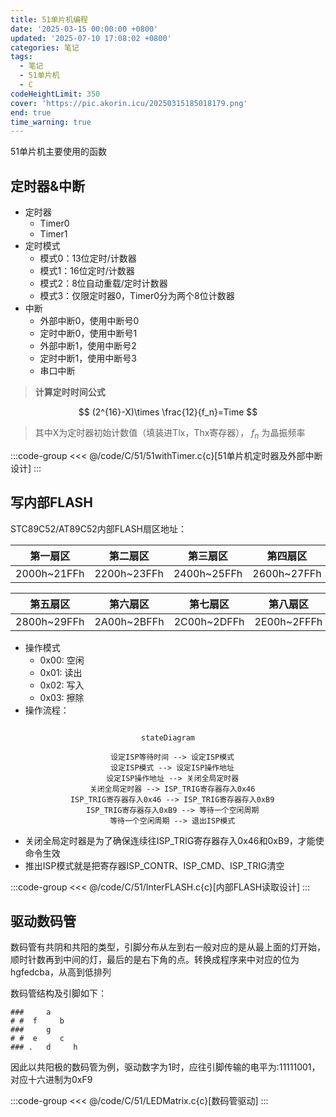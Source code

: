 ```yaml
---
title: 51单片机编程
date: '2025-03-15 00:00:00 +0800'
updated: '2025-07-10 17:08:02 +0800'
categories: 笔记
tags:
  - 笔记
  - 51单片机
  - C
codeHeightLimit: 350
cover: 'https://pic.akorin.icu/20250315185018179.png'
end: true
time_warning: true
---
```


51单片机主要使用的函数

<!-- more -->

## 定时器&中断
- 定时器
  - Timer0
  - Timer1
- 定时模式
  - 模式0：13位定时/计数器
  - 模式1：16位定时/计数器
  - 模式2：8位自动重载/定时计数器
  - 模式3：仅限定时器0，Timer0分为两个8位计数器
- 中断
  - 外部中断0，使用中断号0
  - 定时中断0，使用中断号1
  - 外部中断1，使用中断号2
  - 定时中断1，使用中断号3
  - 串口中断

> **计算定时时间公式**

$$
(2^{16}-X)\times \frac{12}{f_n}=Time
$$

> 其中X为定时器初始计数值（填装进Tlx，Thx寄存器）， $f_n$ 为晶振频率


:::code-group
<<< @/code/C/51/51withTimer.c{c}[51单片机定时器及外部中断设计]
:::

## 写内部FLASH

STC89C52/AT89C52内部FLASH扇区地址：

| 第一扇区    | 第二扇区    | 第三扇区    | 第四扇区    |
| ----------- | ----------- | ----------- | ----------- |
| 2000h~21FFh | 2200h~23FFh | 2400h~25FFh | 2600h~27FFh |

| 第五扇区    | 第六扇区    | 第七扇区    | 第八扇区    |
| ----------- | ----------- | ----------- | ----------- |
| 2800h~29FFh | 2A00h~2BFFh | 2C00h~2DFFh | 2E00h~2FFFh |

- 操作模式
  - 0x00: 空闲
  - 0x01: 读出
  - 0x02: 写入
  - 0x03: 擦除
- 操作流程：


<center>

```mermaid

stateDiagram

  设定ISP等待时间 --> 设定ISP模式
  设定ISP模式 --> 设定ISP操作地址
  设定ISP操作地址 --> 关闭全局定时器
  关闭全局定时器 --> ISP_TRIG寄存器存入0x46
  ISP_TRIG寄存器存入0x46 --> ISP_TRIG寄存器存入0xB9
  ISP_TRIG寄存器存入0xB9 --> 等待一个空闲周期
  等待一个空闲周期 --> 退出ISP模式

```
</center>

  - 关闭全局定时器是为了确保连续往ISP_TRIG寄存器存入0x46和0xB9，才能使命令生效
  - 推出ISP模式就是把寄存器ISP_CONTR、ISP_CMD、ISP_TRIG清空

:::code-group
<<< @/code/C/51/InterFLASH.c{c}[内部FLASH读取设计]
:::


## 驱动数码管

数码管有共阴和共阳的类型，引脚分布从左到右一般对应的是从最上面的灯开始，顺时针数再到中间的灯，最后的是右下角的点。转换成程序来中对应的位为hgfedcba，从高到低排列

数码管结构及引脚如下：
```
###     a
# #  f     b
###     g
# #  e     c
### .   d     h
```

因此以共阳极的数码管为例，驱动数字为1时，应往引脚传输的电平为:11111001，对应十六进制为0xF9

:::code-group
<<< @/code/C/51/LEDMatrix.c{c}[数码管驱动]
:::
